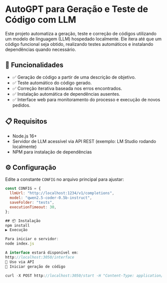 # AutoGPT para Geração e Teste de Código com LLM

Este projeto automatiza a geração, teste e correção de códigos utilizando um modelo de linguagem (LLM) hospedado localmente. Ele itera até que um código funcional seja obtido, realizando testes automáticos e instalando dependências quando necessário.

## 🚀 Funcionalidades

- ✅ Geração de código a partir de uma descrição de objetivo.
- ✅ Teste automático do código gerado.
- ✅ Correção iterativa baseada nos erros encontrados.
- ✅ Instalação automática de dependências ausentes.
- ✅ Interface web para monitoramento do processo e execução de novos pedidos.

## 📋 Requisitos

- Node.js 16+
- Servidor de LLM acessível via API REST (exemplo: LM Studio rodando localmente)
- NPM para instalação de dependências

## ⚙️ Configuração

Edite a constante `CONFIG` no arquivo principal para ajustar:

```javascript
const CONFIG = {
  llmUrl: "http://localhost:1234/v1/completions",
  model: "qwen2.5-coder-0.5b-instruct",
  saveFolder: "tests",
  executionTimeout: 30,
};

## 📦 Instalação
npm install
▶️ Execução

Para iniciar o servidor:
node index.js

A interface estará disponível em:
http://localhost:3050/interface
📡 Uso via API
🔹 Iniciar geração de código

curl -X POST http://localhost:3050/start -H "Content-Type: application/json" -d '{"goal": "Criar um endpoint /ping que retorna pong"}'
